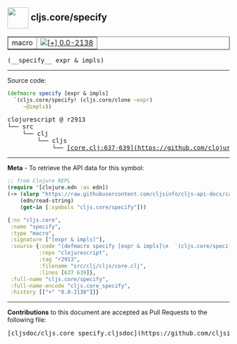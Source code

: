 ## <img width="48px" valign="middle" src="http://i.imgur.com/Hi20huC.png"> cljs.core/specify

 <table border="1">
<tr>

<td>macro</td>
<td><a href="https://github.com/cljsinfo/cljs-api-docs/tree/0.0-2138"><img valign="middle" alt="[+] 0.0-2138" src="https://img.shields.io/badge/+-0.0--2138-lightgrey.svg"></a> </td>
</tr>
</table>

 <samp>
(__specify__ expr & impls)<br>
</samp>

---





Source code:

```clj
(defmacro specify [expr & impls]
  `(cljs.core/specify! (cljs.core/clone ~expr)
     ~@impls))
```

 <pre>
clojurescript @ r2913
└── src
    └── clj
        └── cljs
            └── <ins>[core.clj:637-639](https://github.com/clojure/clojurescript/blob/r2913/src/clj/cljs/core.clj#L637-L639)</ins>
</pre>


---

__Meta__ - To retrieve the API data for this symbol:

```clj
;; from Clojure REPL
(require '[clojure.edn :as edn])
(-> (slurp "https://raw.githubusercontent.com/cljsinfo/cljs-api-docs/catalog/cljs-api.edn")
    (edn/read-string)
    (get-in [:symbols "cljs.core/specify"]))
```

```clj
{:ns "cljs.core",
 :name "specify",
 :type "macro",
 :signature ["[expr & impls]"],
 :source {:code "(defmacro specify [expr & impls]\n  `(cljs.core/specify! (cljs.core/clone ~expr)\n     ~@impls))",
          :repo "clojurescript",
          :tag "r2913",
          :filename "src/clj/cljs/core.clj",
          :lines [637 639]},
 :full-name "cljs.core/specify",
 :full-name-encode "cljs.core_specify",
 :history [["+" "0.0-2138"]]}

```

---

__Contributions__ to this document are accepted as Pull Requests to the following file:

 <pre>
[cljsdoc/cljs.core_specify.cljsdoc](https://github.com/cljsinfo/cljs-api-docs/blob/master/cljsdoc/cljs.core_specify.cljsdoc)
</pre>

